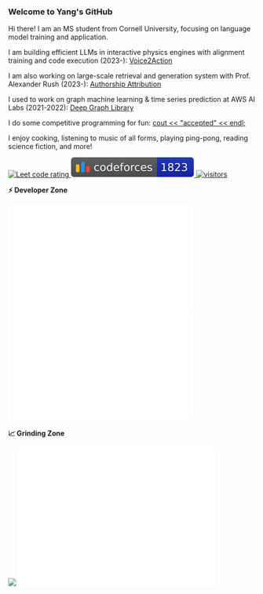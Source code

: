 <!--
**yang-su2000/yang-su2000** is a ✨ _special_ ✨ repository because its `README.md` (this file) appears on your GitHub profile.

Here are some ideas to get you started:

- 🔭 I’m currently working on ...
- 🌱 I’m currently learning ...
- 👯 I’m looking to collaborate on ...
- 🤔 I’m looking for help with ...
- 💬 Ask me about ...
- 📫 How to reach me: ...
- 😄 Pronouns: ...
- ⚡ Fun fact: ...
-->

### Welcome to Yang's GitHub

<!-- [![GitHub](https://img.shields.io/badge/-GitHub-2F2F2F?style=flat&logo=github&logoColor=white&link=https://www.github.com/yang-su2000)](https://www.github.com/yang-su2000)
[![Linkedin](https://img.shields.io/badge/-LinkedIn-306EA8?style=flat&logo=Linkedin&logoColor=white&link=https://www.linkedin.com/in/yang-su2000/)](https://www.linkedin.com/in/yang-su2000/) 
[![LeetCode](https://img.shields.io/badge/-LeetCode-5CB85C?style=flat&logo=leetcode&logoColor=white&link=https://leetcode.com/shinever)](https://leetcode.com/shinever)
[![CodeForces](https://img.shields.io/badge/-CodeForces-D9534F?style=flat&logo=codeforces&logoColor=white&link=https://codeforces.com/profile/shinever)](https://codeforces.com/profile/shinever)
[![Twitter](https://img.shields.io/badge/-Twitter-4B9AE5?style=flat&logo=Twitter&logoColor=white&link=https://twitter.com/YangSu2000)](https://twitter.com/YangSu2000)
 -->
Hi there! I am an MS student from Cornell University, focusing on language model training and application.

I am building efficient LLMs in interactive physics engines with alignment training and code execution (2023-): [Voice2Action](https://github.com/yang-su2000/VR-Multimodal-Interaction)

I am also working on large-scale retrieval and generation system with Prof. Alexander Rush (2023-): [Authorship Attribution](https://drive.google.com/file/d/1Gz3ZR95sBKAnPyzTlQi5HqO8tzzE_qQs/view?usp=drive_link)

I used to work on graph machine learning & time series prediction at AWS AI Labs (2021-2022): [Deep Graph Library](https://github.com/dmlc/dgl)

I do some competitive programming for fun: [cout << "accepted" << endl;](https://codeforces.com/profile/shinever)

I enjoy cooking, listening to music of all forms, playing ping-pong, reading science fiction, and more!

<!-- Interned as a software engineer at the Amazon AI lab, I focused on using static and dynamic graph-structured data to improve downstream time-series tasks' performance and stability. I conducted academic research and industrial engineering solutions using knowledge graph embeddings and spatio-temporal graph neural networks to enhance AWS sales prediction results. Throughout the internship, I demonstrated the ability to develop technically sound and reliable software in real-world, large-scale applications. 

Currently, at Cornell Tech, I am interested in the field of natural language reasoning, including logical and factual text generation, the chain of thoughts, and LLM for code (reasoning in a formal system). I also help Prof Sasha Rush with the topic of authorship attribution, which aims to match the correct authorship with a given text by creating unique fingerprints of author-specific linguistic features. 

I love building machine learning software to support and automate various application areas. At the Cornell XR Collabroatory, our team designs ML-guided 3D multimodal creator tools in virtual and augmented reality to track user actions and predict their intents in real-time. The future goal is to accelerate the rendering cost in the game engine and make more user-friendly interaction tools for developers to work on.

Lastly, I have some side interests in competitive programming and always be attracted to new algorithms and coding techniques (check my CF/AC with the handle “shinever”!). During my free time, I enjoy strolling around, listening to music of all forms, reading science fiction, and playing ping-pong! -->


<p align="left">
  <a href="https://leetcode.com/shinever/">
    <img src="https://cp-logo.vercel.app/leetcode/shinever" alt="Leet code rating" />
  </a>
  <a href="https://codeforces.com/profile/shinever">
    <img src="https://raw.githubusercontent.com/yang-su2000/cf-stats/main/output/max_rating.svg" alt="Leet code rating" />
  </a>
  <a href="https://github.com/yang-su2000/">
    <img src="https://komarev.com/ghpvc/?username=yang-su2000" alt="visitors" />
  </a>

</p>

<b>⚡ Developer Zone</b>
<p float="left">
<img width="375em" src="https://raw.githubusercontent.com/yang-su2000/github-stats/master/generated/overview.svg#gh-light-mode-only" /> 
<!-- <img height="214em" src="https://github-readme-stats.vercel.app/api/top-langs/?username=yang-su2000&hide=notjupyter%20notebook&exclude_repo=N/A&custom_title=Most%20Used%20Languages&langs_count=4" /> -->
<img width="375em" src="https://raw.githubusercontent.com/yang-su2000/github-stats/master/generated/languages.svg#gh-light-mode-only"/>
</p>

<b>&#128200; Grinding Zone</b>
<p float="left">
<img width="350em" src="https://leetcard.jacoblin.cool/shinever?theme=light&ext=contest" />
<img width="400em" src="https://raw.githubusercontent.com/yang-su2000/cf-stats/main/output/light_card.svg" />
</p>

<!-- ![AtCoder Trophies](https://atcoder-trophies.vercel.app/api/v1/atcoder?username=shinever) -->

<!-- ![GitHub stats](https://github-readme-stats.vercel.app/api?username=yang-su2000&show_icons=true&count_private=true&theme=algolia&custom_title=GitHub%20Stats&include_all_commits=true&hide=issues&hide_title=true&card_width=400)
![Languages](https://github-readme-stats.vercel.app/api/top-langs/?username=yang-su2000&layout=compact&hide=jupyter%20notebook&theme=algolia&custom_title=Top%20Languages&langs_count=4)
![LeetCode stats](https://leetcard.jacoblin.cool/shinever?theme=dark&ext=contest) -->
